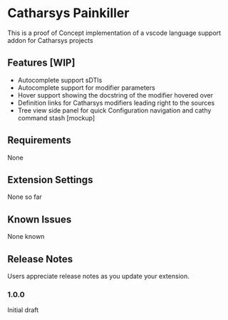 # Catharsys Painkiller

This is a proof of Concept implementation of a vscode language support addon for Catharsys projects

## Features [WIP]

* Autocomplete support sDTIs
* Autocomplete support for modifier parameters
* Hover support showing the docstring of the modifier hovered over
* Definition links for Catharsys modifiers leading right to the sources
* Tree view side panel for quick Configuration navigation and cathy command stash [mockup]

## Requirements

None

## Extension Settings

None so far

## Known Issues

None known

## Release Notes

Users appreciate release notes as you update your extension.

### 1.0.0

Initial draft
